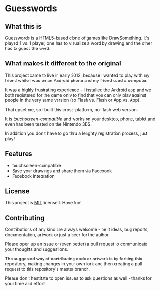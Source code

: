 # Guesswords

## What this is
Guesswords is a HTML5-based clone of games like DrawSomething.
It's played 1 vs. 1 player, one has to visualize a word by drawing and the other has to guess the word.

## What makes it different to the original
This project came to live in early 2012, because I wanted to play with my friend 
while I was on an Android phone and my friend used a computer.

It was a highly frustrating experience - I installed the Android app and we both registered for the game
only to find that you can only play against people in the very same version (so Flash vs. Flash or App vs. App).

That upset me, so I built this cross-platform, no-flash web version.

It is *touchscreen-compatible* and works on your desktop, phone, tablet and even has been tested on the Nintendo 3DS.

In addition you don't have to go thru a lenghty registration process, just play!

## Features

* touchscreen-compatible
* Save your drawings and share them via Facebook
* Facebook integration

## License 

This project is [MIT](http://opensource.org/licenses/MIT) licensed. Have fun!

## Contributing

Contributions of any kind are always welcome - be it ideas, bug reports, documentation, artwork or just a beer for the author.

Please open up an issue or (even better) a pull request to communicate your thoughts and suggestions.  

The suggested way of contributing code or artwork is by forking this repository, making changes in your own fork and then
creating a pull request to this repository's master branch.

Please don't hestitate to open issues to ask questions as well - thanks for your time and effort!
